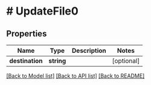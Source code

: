 # # UpdateFile0

## Properties

Name | Type | Description | Notes
------------ | ------------- | ------------- | -------------
**destination** | **string** |  | [optional]

[[Back to Model list]](../../README.md#models) [[Back to API list]](../../README.md#endpoints) [[Back to README]](../../README.md)

